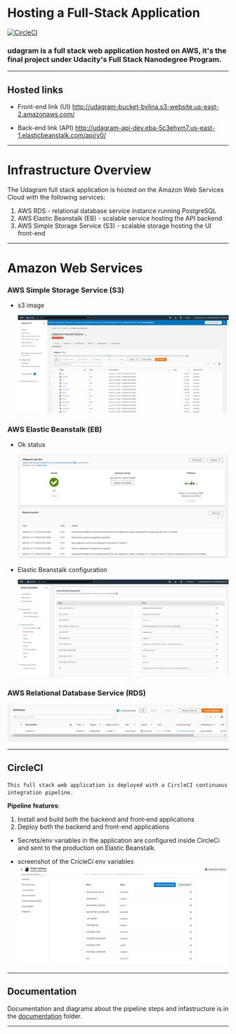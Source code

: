 # Hosting a Full-Stack Application

[![CircleCI](https://circleci.com/gh/circleci/circleci-docs.svg?style=svg)](https://app.circleci.com/pipelines/github/linaAyman/Hoisting-FullStack-App)


### **udagram is a full stack web application hosted on AWS, it's the final project under Udacity's Full Stack Nanodegree Program.**



---

## Hosted links

- Front-end link (UI)
  http://udagram-bucket-bylina.s3-website.us-east-2.amazonaws.com/

- Back-end link (API) http://udagram-api-dev.eba-5c3ehym7.us-east-1.elasticbeanstalk.com/api/v0/

---
# Infrastructure Overview

The Udagram full stack application is hosted on the Amazon Web Services Cloud with the following services:

1.  AWS RDS - relational database service instance running PostgreSQL
2.  AWS Elastic Beanstalk (EB) - scalable service hosting the API backend
3.  AWS Simple Storage Service (S3) - scalable storage hosting the UI front-end

---

# Amazon Web Services

### AWS Simple Storage Service (S3)

- s3 image

  ![alt text](screenshots/4-S3%20bucket%20and%20files.PNG 'AWS S3')

### AWS Elastic Beanstalk (EB)


- Ok status

  ![alt text](screenshots/1-eb.PNG 'AWS EB Health and recent activity')

- Elastic Beanstalk configuration

  ![alt text](screenshots/5-EB%20configs.PNG 'Elastic Beanstalk configuration')

### AWS Relational Database Service (RDS)

![alt text](screenshots/3-RDS.PNG 'AWS RDS Postgres')

---

## CircleCI

`This full stack web application is deployed with a CircleCI continuous integration pipeline.`

**Pipeline features**:

1. Install and build both the backend and front-end applications
2. Deploy both the backend and front-end applications


- Secrets/env variables in the application are configured inside CircleCi and sent to the production on Elastic Beanstalk.



- screenshot of the CricleCi env variables
![alt text](screenshots/6-circleCi%20env%20variables.PNG 'CircleCi environment variables')
---

## Documentation

Documentation and diagrams about the pipeline steps and infastructure is in the [documentation](https://github.com/linaAyman/Hoisting-FullStack-App/tree/main/documentation) folder.

---
